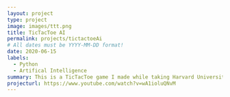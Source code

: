 ```yaml
---
layout: project
type: project
image: images/ttt.png
title: TicTacToe AI
permalink: projects/tictactoeAi
# All dates must be YYYY-MM-DD format!
date: 2020-06-15
labels:
  - Python
  - Artifical Intelligence
summary: This is a TicTacToe game I made while taking Harvard University’s *AI programming with Python* class
projecturl: https://www.youtube.com/watch?v=wA1ioluQNvM
---
```

